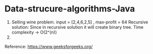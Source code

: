 # Data-strucure-algorithms-Java

1. Selling wine problem. 
   input = [2,4,6,2,5]  , max-profit = 64 
   Recursive solution: Since in recursive solution it will create binary tree. 
   Time complexity -> O(2^(n))
2. 


Reference: https://www.geeksforgeeks.org/